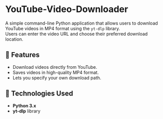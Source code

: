 # YouTube-Video-Downloader

A simple command-line Python application that allows users to download YouTube videos in MP4 format using the `yt-dlp` library.  
Users can enter the video URL and choose their preferred download location.

## 🚀 Features
- Download videos directly from YouTube.
- Saves videos in high-quality MP4 format.
- Lets you specify your own download path.


## 🧰 Technologies Used
- **Python 3.x**
- **yt-dlp** library
  
